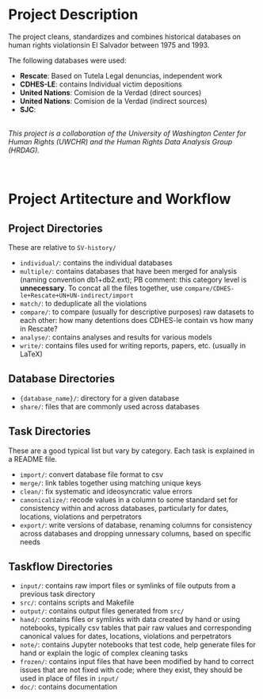 # Project Description

The project cleans, standardizes and combines historical 
databases on human rights violationsin El Salvador 
between 1975 and 1993. 

The following databases were used:

- **Rescate**: Based on Tutela Legal denuncias, independent work
- **CDHES-LE**: contains Individual victim depositions
- **United Nations**: Comision de la Verdad (direct sources)
- **United Nations**: Comision de la Verdad (indirect sources)
- **SJC**:
<br><br>

*This project is a collaboration of the University of Washington 
Center for Human Rights (UWCHR) and the 
Human Rights Data Analysis Group (HRDAG).*
<br><br><br>

# Project Artitecture and Workflow

## Project Directories
These are relative to `SV-history/`

* `individual/`: contains the individual databases
* `multiple/`: contains databases that have been merged for analysis (naming convention db1+db2.ext); PB comment: this category level is **unnecessary**. To concat all the files together, use `compare/CDHES-le+Rescate+UN+UN-indirect/import`
* `match/`: to deduplicate all the violations
* `compare/`: to compare (usually for descriptive purposes) raw datasets to each other: how many detentions does CDHES-le contain vs how many in Rescate?
* `analyse/`: contains analyses and results for various models
* `write/`: contains files used for writing reports, papers, etc. (usually in LaTeX)

## Database Directories
* `{database_name}/`: directory for a given database
* `share/`: files that are commonly used across databases

## Task Directories
These are a good typical list but vary by category. Each task is explained in a README file.

* `import/`: convert database file format to csv
* `merge/`: link tables together using matching unique keys
* `clean/`: fix systematic and ideosyncratic value errors
* `canonicalize/`: recode values in a column to some standard set for consistency within and across databases, particularly for dates, locations, violations and perpetrators
* `export/`: write versions of database, renaming columns for consistency across databases and dropping unnessary columns, based on specific needs

## Taskflow Directories
* `input/`: contains raw import files or symlinks of file outputs from a previous task directory
* `src/`: contains scripts and Makefile
* `output/`: contains output files generated from `src/`
* `hand/`: contains files or symlinks with data created by hand or using notebooks, typically csv tables that pair raw values and corresponding canonical values for dates, locations, violations and perpetrators
* `note/`: contains Jupyter notebooks that test code, help generate files for hand or explain the logic of complex cleaning tasks
* `frozen/`: contains input files that have been modified by hand to correct issues that are not fixed with code; where they exist, they should be used in place of files in `input/`
* `doc/`: contains documentation

